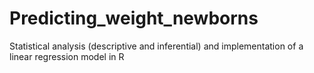 # Predicting_weight_newborns
Statistical analysis (descriptive and inferential) and implementation of a linear regression model in R
